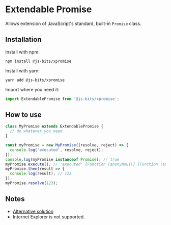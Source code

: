# Extendable Promise

Allows extension of JavaScript's standard, built-in `Promise` class.

## Installation

Install with npm:

```
npm install @js-bits/xpromise
```

Install with yarn:

```
yarn add @js-bits/xpromise
```

Import where you need it:

```javascript
import ExtendablePromise from '@js-bits/xpromise';
```

## How to use

```javascript
class MyPromise extends ExtendablePromise {
  // do whatever you need
}

const myPromise = new MyPromise((resolve, reject) => {
  console.log('executed', resolve, reject);
});
console.log(myPromise instanceof Promise); // true
myPromise.execute(); // 'executed' [Function (anonymous)] [Function (anonymous)]
myPromise.then(result => {
  console.log(result); // 123
});
myPromise.resolve(123);
```

## Notes

- [Alternative solution](https://stackoverflow.com/questions/48158730/extend-javascript-promise-and-resolve-or-reject-it-inside-constructor)
- Internet Explorer is not supported.
